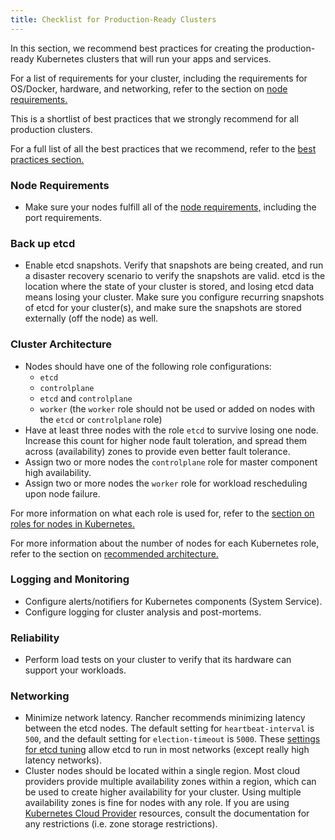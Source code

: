 ```yaml
---
title: Checklist for Production-Ready Clusters
---
```


In this section, we recommend best practices for creating the production-ready Kubernetes clusters that will run your apps and services.

For a list of requirements for your cluster, including the requirements for OS/Docker, hardware, and networking, refer to the section on [node requirements.](../how-to-guides/new-user-guides/kubernetes-clusters-in-rancher-setup/node-requirements-for-rancher-managed-clusters.md)

This is a shortlist of best practices that we strongly recommend for all production clusters.

For a full list of all the best practices that we recommend, refer to the [best practices section.](best-practices.md)

### Node Requirements

* Make sure your nodes fulfill all of the [node requirements,](../how-to-guides/new-user-guides/kubernetes-clusters-in-rancher-setup/node-requirements-for-rancher-managed-clusters.md) including the port requirements.

### Back up etcd

* Enable etcd snapshots. Verify that snapshots are being created, and run a disaster recovery scenario to verify the snapshots are valid. etcd is the location where the state of your cluster is stored, and losing etcd data means losing your cluster. Make sure you configure recurring snapshots of etcd for your cluster(s), and make sure the snapshots are stored externally (off the node) as well.

### Cluster Architecture

* Nodes should have one of the following role configurations:
  * `etcd`
  * `controlplane`
  * `etcd` and `controlplane`
  * `worker` (the `worker` role should not be used or added on nodes with the `etcd` or `controlplane` role)
* Have at least three nodes with the role `etcd` to survive losing one node. Increase this count for higher node fault toleration, and spread them across (availability) zones to provide even better fault tolerance.
* Assign two or more nodes the `controlplane` role for master component high availability.
* Assign two or more nodes the `worker` role for workload rescheduling upon node failure.

For more information on what each role is used for, refer to the [section on roles for nodes in Kubernetes.](../how-to-guides/new-user-guides/kubernetes-clusters-in-rancher-setup/checklist-for-production-ready-clusters/roles-for-nodes-in-kubernetes.md)

For more information about the
number of nodes for each Kubernetes role, refer to the section on [recommended architecture.](../reference-guides/rancher-manager-architecture/architecture-recommendations.md)

### Logging and Monitoring

* Configure alerts/notifiers for Kubernetes components (System Service).
* Configure logging for cluster analysis and post-mortems.

### Reliability

* Perform load tests on your cluster to verify that its hardware can support your workloads.

### Networking

* Minimize network latency. Rancher recommends minimizing latency between the etcd nodes. The default setting for `heartbeat-interval` is `500`, and the default setting for `election-timeout` is `5000`. These [settings for etcd tuning](https://coreos.com/etcd/docs/latest/tuning.html) allow etcd to run in most networks (except really high latency networks).
* Cluster nodes should be located within a single region. Most cloud providers provide multiple availability zones within a region, which can be used to create higher availability for your cluster. Using multiple availability zones is fine for nodes with any role. If you are using [Kubernetes Cloud Provider](set-up-cloud-providers.md) resources, consult the documentation for any restrictions (i.e. zone storage restrictions).

